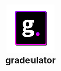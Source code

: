 <h1 align="center">
  <img src="media/gradeulator%20icon/gradeulator.png" width="30%">
  <br> gradeulator
</h1>
